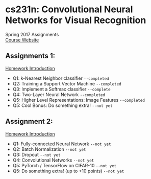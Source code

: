 # cs231n:  Convolutional Neural Networks for Visual Recognition
Spring 2017 Assignments<br>
[Course Website](http://cs231n.stanford.edu/)
## Assignments 1:
[Homework Introduction](http://cs231n.github.io/assignments2017/assignment1/)
* Q1: k-Nearest Neighbor classifier `--completed`
* Q2: Training a Support Vector Machine `--completed`
* Q3: Implement a Softmax classifier `--complete`
* Q4: Two-Layer Neural Network `--completed`
* Q5: Higher Level Representations: Image Features `--completed`
* Q5: Cool Bonus: Do something extra! `--not yet`
## Assignment 2:
[Homework Introduction](http://cs231n.github.io/assignments2017/assignment2/)
* Q1: Fully-connected Neural Network `--not yet`
* Q2: Batch Normalization `--not yet`
* Q3: Dropout `--not yet`
* Q4: Convolutional Networks `--not yet`
* Q5: PyTorch / TensorFlow on CIFAR-10 `--not yet`
* Q5: Do something extra! (up to +10 points) `--not yet`
